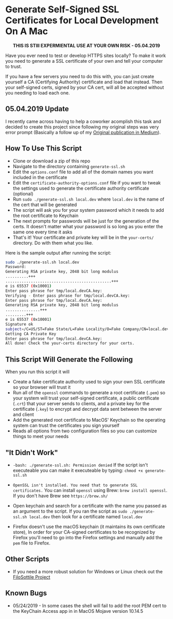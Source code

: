 # Generate Self-Signed SSL Certificates for Local Development On A Mac

<b><center>THIS IS STIll EXPERMIENTAL USE AT YOUR OWN RISK - 05.04.2019</center></b>

Have you ever need to test or develop HTTPS sites locally? To make it work you need to generate a SSL certificate of your own and tell your computer to trust.

If you have a few servers you need to do this with, you can just create yourself a CA (Certifying Authority) certificate and load that instead. Then your self-signed certs, signed by your CA cert, will all be accepted without you needing to load each one.

## 05.04.2019 Update

I recently came across having to help a coworker acomplish this task and decided to create this project since following my original steps was very error prompt (Basically a follow up of my [Original publication in Medium](https://medium.com/@hugomejia74/how-to-create-your-own-ssl-certificate-authority-for-local-https-development-3b97573c7bb5)).

## How To Use This Script

- Clone or download a zip of this repo
- Navigate to the directory containing `generate-ssl.sh`
- Edit the `options.conf` file to add all of the domain names you want included in the certificate
- Edit the `certificate-authority-options.conf` file if you want to tweak the settings used to generate the certificate authority certificate (optional)
- Run `sudo ./generate-ssl.sh local.dev` where `local.dev` is the name of the cert that will be generated
- The script will ask you for your system password which it needs to add the root certificate to Keychain
- The next prompts for passwords will be just for the generation of the certs. It doesn't matter what your password is so long as you enter the same one every time it asks
- That's it! Your certificate and private key will be in the `your-certs/` directory. Do with them what you like.

Here is the sample output after running the script:

 ```bash
sudo ./generate-ssl.sh local.dev
Password:
Generating RSA private key, 2048 bit long modulus
..........+++
..............................................+++
e is 65537 (0x10001)
Enter pass phrase for tmp/local.devCA.key:
Verifying - Enter pass phrase for tmp/local.devCA.key:
Enter pass phrase for tmp/local.devCA.key:
Generating RSA private key, 2048 bit long modulus
...............+++
.........+++
e is 65537 (0x10001)
Signature ok
subject=/C=US/ST=Fake State/L=Fake Locality/O=Fake Company/CN=local.dev
Getting CA Private Key
Enter pass phrase for tmp/local.devCA.key:
All done! Check the your-certs directory for your certs.
 ```

## This Script Will Generate the Following

When you run this script it will

- Create a fake certificate authority used to sign your own SSL certificate so your browser will trust it
- Run all of the `openssl` commands to generate a root certificate (`.pem`) so your system will trust your self-signed certificate, a public certificate (`.crt`) that your server sends to clients, and a private key for the certificate (`.key`) to encrypt and decrypt data sent between the server and client
- Add the generated root certificate to MacOS' Keychain so the operating system can trust the certificates you sign yourself
- Reads all options from two configuration files so you can customize things to meet your needs

## "It Didn't Work"

- `-bash: ./generate-ssl.sh: Permission denied` If the script isn't executeable you can make it executeable by typing: `chmod +x generate-ssl.sh`

- `OpenSSL isn't installed. You need that to generate SSL certificates.` You can install `openssl` using Brew: `brew install openssl`. If you don't have Brew see `https://brew.sh/`

- Open keychain and search for a certificate with the name you passed as an argument to the script. If you ran the script as `sudo ./generate-ssl.sh local.dev` then look for a certificate named `local.dev`

- Firefox doesn't use the macOS keychain (it maintains its own certificate store), In order for your CA-signed certificates to be recognized by Firefox you'll need to go into the Firefox settings and manually add the `pem` file to Firefox.

## Other Scripts

- If you need a more robust solution for Windows or Linux check out the [FiloSottile Project](https://github.com/FiloSottile/mkcert)

## Known Bugs

- 05/24/2019 - In some cases the shell will fail to add the root PEM cert to the KeyChain Access app in in MacOS Mojave version 10.14.5
